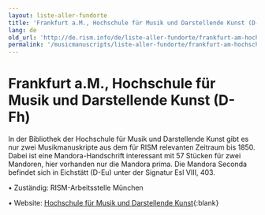 ```yaml
---
layout: liste-aller-fundorte
title: 'Frankfurt a.M., Hochschule für Musik und Darstellende Kunst (D-Fh)'
lang: de
old_url: 'http://de.rism.info/de/liste-aller-fundorte/frankfurt-am-hochschule-fuer-musik-und-darstellende-kunst-f-fh.html'
permalink: '/musicmanuscripts/liste-aller-fundorte/frankfurt-am-hochschule-fuer-musik-und-darstellende-kunst-f-fh.html'
---
```



# Frankfurt a.M., Hochschule für Musik und Darstellende Kunst (D-Fh)

In der Bibliothek der Hochschule für Musik und Darstellende Kunst gibt es nur zwei Musikmanuskripte aus dem für RISM relevanten Zeitraum bis 1850. Dabei ist eine Mandora-Handschrift interessant mit 57 Stücken für zwei Mandoren, hier vorhanden nur die Mandora prima. Die Mandora Seconda befindet sich in Eichstätt (D-Eu) unter der Signatur Esl VIII, 403.

• Zuständig: RISM-Arbeitsstelle München

• Website: [Hochschule für Musik und Darstellende Kunst](https://www.hfmdk-frankfurt.de/ "Opens external link in new window"){:blank}
